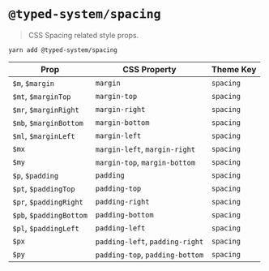 # `@typed-system/spacing`

> CSS Spacing related style props.

`yarn add @typed-system/spacing`

| Prop                    | CSS Property                    | Theme Key |
| ----------------------- | ------------------------------- | --------- |
| `$m`, `$margin`         | `margin`                        | `spacing` |
| `$mt`, `$marginTop`     | `margin-top`                    | `spacing` |
| `$mr`, `$marginRight`   | `margin-right`                  | `spacing` |
| `$mb`, `$marginBottom`  | `margin-bottom`                 | `spacing` |
| `$ml`, `$marginLeft`    | `margin-left`                   | `spacing` |
| `$mx`                   | `margin-left`, `margin-right`   | `spacing` |
| `$my`                   | `margin-top`, `margin-bottom`   | `spacing` |
| `$p`, `$padding`        | `padding`                       | `spacing` |
| `$pt`, `$paddingTop`    | `padding-top`                   | `spacing` |
| `$pr`, `$paddingRight`  | `padding-right`                 | `spacing` |
| `$pb`, `$paddingBottom` | `padding-bottom`                | `spacing` |
| `$pl`, `$paddingLeft`   | `padding-left`                  | `spacing` |
| `$px`                   | `padding-left`, `padding-right` | `spacing` |
| `$py`                   | `padding-top`, `padding-bottom` | `spacing` |
